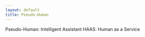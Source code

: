 ```yaml
---
layout: default
title: Pseudo-Human
---
```


Pseudo-Human: Intelligent Assistant
HAAS: Human as a Service
